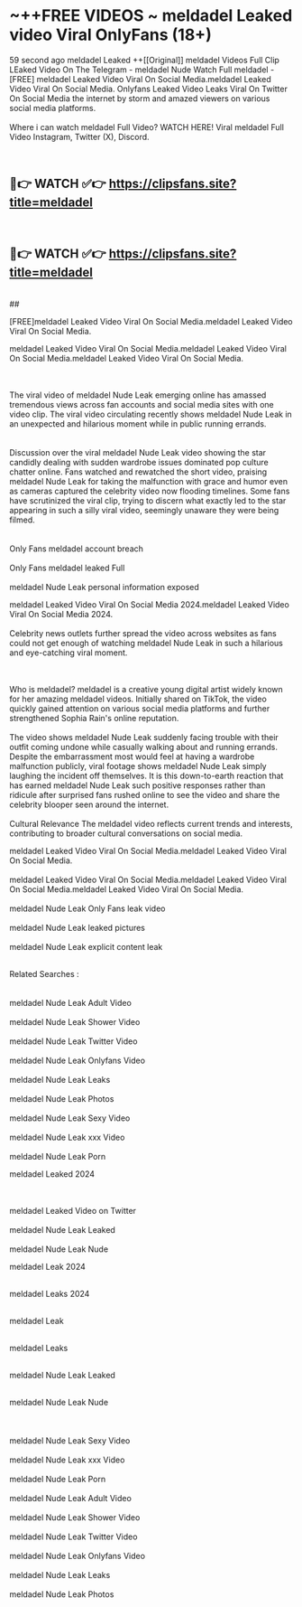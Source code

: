 # ~++FREE VIDEOS ~ meldadel Leaked video Viral OnlyFans (18+)<br>


59 second ago meldadel Leaked ++[[Original]] meldadel Videos Full Clip LEaked Video On The Telegram  - meldadel Nude  Watch Full meldadel - [FREE] meldadel Leaked Video Viral On Social Media.meldadel Leaked Video Viral On Social Media.   Onlyfans Leaked Video Leaks Viral On Twitter On Social Media the internet by storm and amazed viewers on various social media platforms. <br><br>
Where i can watch meldadel Full Video? WATCH HERE! Viral meldadel Full Video Instagram, Twitter (X), Discord. <br>


 <br>

##  🔴👉 WATCH ✅👉  <a href="https://clipsfans.site?title=meldadel&ref=git">https://clipsfans.site?title=meldadel</a> <br>
  <br>

##  🔴👉 WATCH ✅👉  <a href="https://clipsfans.site?title=meldadel&ref=git">https://clipsfans.site?title=meldadel</a> <br>
  <br>
  ##



[FREE]meldadel Leaked Video Viral On Social Media.meldadel Leaked Video Viral On Social Media. <br>

meldadel Leaked Video Viral On Social Media.meldadel Leaked Video Viral On Social Media.meldadel Leaked Video Viral On Social Media. <br>


  <br>

  <br>
The viral video of meldadel Nude Leak emerging online has amassed tremendous views across fan accounts and social media sites with one video clip. The viral video circulating recently shows meldadel Nude Leak in an unexpected and hilarious moment while in public running errands.<br>
<br>


<br>
Discussion over the viral meldadel Nude Leak video showing the star candidly dealing with sudden wardrobe issues dominated pop culture chatter online. Fans watched and rewatched the short video, praising meldadel Nude Leak for taking the malfunction with grace and humor even as cameras captured the celebrity video now flooding timelines. Some fans have scrutinized the viral clip, trying to discern what exactly led to the star appearing in such a silly viral video, seemingly unaware they were being filmed.<br>
<br>
<br> 
Only Fans meldadel account breach<br>
<br>
Only Fans meldadel leaked Full <br>
<br>
meldadel Nude Leak personal information exposed<br>

meldadel Leaked Video Viral On Social Media 2024.meldadel Leaked Video Viral On Social Media 2024. <br>
<br>
Celebrity news outlets further spread the video across websites as fans could not get enough of watching meldadel Nude Leak in such a hilarious and eye-catching viral moment.<br>
<br>

<br>
Who is meldadel? meldadel is a creative young digital artist widely known for her amazing meldadel videos. Initially shared on TikTok, the video quickly gained attention on various social media platforms and further strengthened Sophia Rain's online reputation.<br>
<br>
The video shows meldadel Nude Leak suddenly facing trouble with their outfit coming undone while casually walking about and running errands. Despite the embarrassment most would feel at having a wardrobe malfunction publicly, viral footage shows meldadel Nude Leak simply laughing the incident off themselves. It is this down-to-earth reaction that has earned meldadel Nude Leak such positive responses rather than ridicule after surprised fans rushed online to see the video and share the celebrity blooper seen around the internet.<br>
<br>
Cultural Relevance The meldadel video reflects current trends and interests, contributing to broader cultural conversations on social media.<br>

meldadel Leaked Video Viral On Social Media.meldadel Leaked Video Viral On Social Media.<br>
<br>
meldadel Leaked Video Viral On Social Media.meldadel Leaked Video Viral On Social Media.meldadel Leaked Video Viral On Social Media.<br>
<br>
meldadel Nude Leak Only Fans leak video<br>
<br>
meldadel Nude Leak leaked pictures<br>
<br>
meldadel Nude Leak explicit content leak<br>


<br>
Related Searches :<br>
<br>

<br>
meldadel Nude Leak Adult Video<br>
<br>
meldadel Nude Leak Shower Video<br>
<br>
meldadel Nude Leak Twitter Video<br>
<br>
meldadel Nude Leak Onlyfans Video<br>
<br>
meldadel Nude Leak Leaks<br>
<br>
meldadel Nude Leak Photos<br>

<br>
meldadel Nude Leak Sexy Video<br>
<br>
meldadel Nude Leak xxx Video<br>
<br>
meldadel Nude Leak Porn<br>

meldadel  Leaked 2024 <br> <br>
<br>

meldadel Leaked Video on Twitter <br>
<br>
meldadel Nude Leak Leaked<br>
<br>
meldadel Nude Leak Nude<br>


meldadel  Leak 2024 <br> <br>



meldadel  Leaks 2024 <br> <br>



 
meldadel  Leak<br> <br>



meldadel  Leaks<br> <br>


meldadel Nude Leak Leaked<br> <br>

meldadel Nude Leak Nude<br> <br>
<br> <br>
meldadel Nude Leak Sexy Video
<br> <br>
meldadel Nude Leak xxx Video
<br> <br>
meldadel Nude Leak Porn
<br> <br>
meldadel Nude Leak Adult Video
<br> <br>
meldadel Nude Leak Shower Video
<br> <br>
meldadel Nude Leak Twitter Video
<br> <br>
meldadel Nude Leak Onlyfans Video
<br> <br>
meldadel Nude Leak Leaks
<br> <br>
meldadel Nude Leak Photos






</p>




 



</p>










